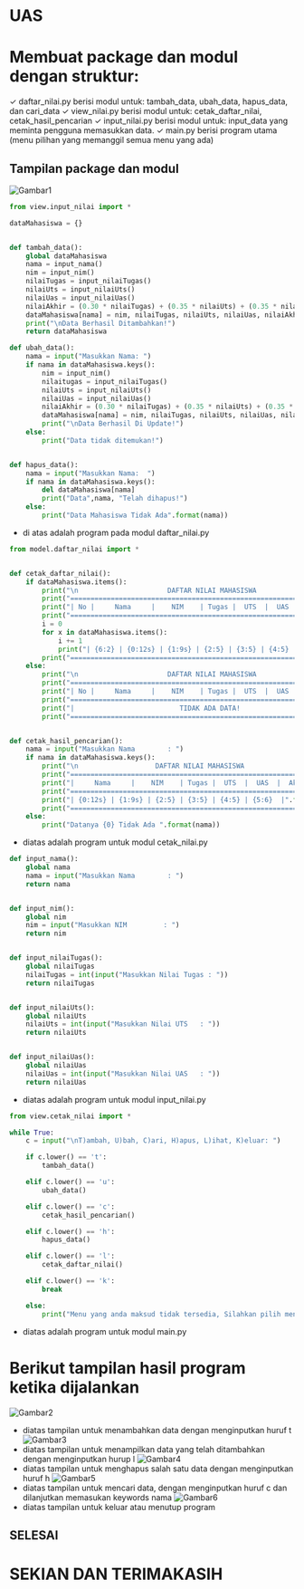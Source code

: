 # UAS
# Membuat package dan modul dengan struktur:
✓ daftar_nilai.py berisi modul untuk:
tambah_data, ubah_data, hapus_data, dan
cari_data
✓ view_nilai.py berisi modul untuk:
cetak_daftar_nilai, cetak_hasil_pencarian
✓ input_nilai.py berisi modul untuk:
input_data yang meminta pengguna
memasukkan data.
✓ main.py berisi program utama (menu
pilihan yang memanggil semua menu
yang ada)
## Tampilan package dan modul 
![Gambar1](ss/s1.PNG)
```python
from view.input_nilai import *

dataMahasiswa = {}


def tambah_data():
    global dataMahasiswa
    nama = input_nama()
    nim = input_nim()
    nilaiTugas = input_nilaiTugas()
    nilaiUts = input_nilaiUts()
    nilaiUas = input_nilaiUas()
    nilaiAkhir = (0.30 * nilaiTugas) + (0.35 * nilaiUts) + (0.35 * nilaiUas)
    dataMahasiswa[nama] = nim, nilaiTugas, nilaiUts, nilaiUas, nilaiAkhir
    print("\nData Berhasil Ditambahkan!")
    return dataMahasiswa

def ubah_data():
    nama = input("Masukkan Nama: ")
    if nama in dataMahasiswa.keys():
        nim = input_nim()
        nilaitugas = input_nilaiTugas()
        nilaiUts = input_nilaiUts()
        nilaiUas = input_nilaiUas()
        nilaiAkhir = (0.30 * nilaiTugas) + (0.35 * nilaiUts) + (0.35 * nilaiUas)
        dataMahasiswa[nama] = nim, nilaiTugas, nilaiUts, nilaiUas, nilaiAkhir
        print("\nData Berhasil Di Update!")
    else:
        print("Data tidak ditemukan!")


def hapus_data():
    nama = input("Masukkan Nama:  ")
    if nama in dataMahasiswa.keys():
        del dataMahasiswa[nama]
        print("Data",nama, "Telah dihapus!")
    else:
        print("Data Mahasiswa Tidak Ada".format(nama))
```
- di atas adalah program pada modul daftar_nilai.py

```python
from model.daftar_nilai import *


def cetak_daftar_nilai():
    if dataMahasiswa.items():
        print("\n                      DAFTAR NILAI MAHASISWA                    ")
        print("==================================================================")
        print("| No |     Nama     |    NIM    | Tugas |  UTS  |  UAS  |  Akhir |")
        print("==================================================================")
        i = 0
        for x in dataMahasiswa.items():
            i += 1
            print("| {6:2} | {0:12s} | {1:9s} | {2:5} | {3:5} | {4:5} | {5:6} |".format(x[0], x[1][0], x[1][1], x[1][2], x[1][3], x[1][4], i))
        print("==================================================================")
    else:
        print("\n                      DAFTAR NILAI MAHASISWA                    ")
        print("==================================================================")
        print("| No |     Nama     |    NIM    | Tugas |  UTS  |  UAS  |  Akhir |")
        print("==================================================================")
        print("|                          TIDAK ADA DATA!                       |")
        print("==================================================================")


def cetak_hasil_pencarian():
    nama = input("Masukkan Nama        : ")
    if nama in dataMahasiswa.keys():
        print("\n                   DAFTAR NILAI MAHASISWA                   ")
        print("==============================================================")
        print("|     Nama     |    NIM    | Tugas |  UTS  |  UAS  |  Akhir  |")
        print("==============================================================")
        print("| {0:12s} | {1:9s} | {2:5} | {3:5} | {4:5} | {5:6}  |".format(nama, dataMahasiswa[nama][0], dataMahasiswa[nama][1], dataMahasiswa[nama][2], dataMahasiswa[nama][3], dataMahasiswa[nama][4]))
        print("==============================================================")
    else:
        print("Datanya {0} Tidak Ada ".format(nama))
```
- diatas adalah program untuk modul cetak_nilai.py

```python
def input_nama():
    global nama
    nama = input("Masukkan Nama        : ")
    return nama


def input_nim():
    global nim
    nim = input("Masukkan NIM         : ")
    return nim


def input_nilaiTugas():
    global nilaiTugas
    nilaiTugas = int(input("Masukkan Nilai Tugas : "))
    return nilaiTugas


def input_nilaiUts():
    global nilaiUts
    nilaiUts = int(input("Masukkan Nilai UTS   : "))
    return nilaiUts


def input_nilaiUas():
    global nilaiUas
    nilaiUas = int(input("Masukkan Nilai UAS   : "))
    return nilaiUas
```
- diatas adalah program untuk modul input_nilai.py

```python
from view.cetak_nilai import *

while True:
    c = input("\nT)ambah, U)bah, C)ari, H)apus, L)ihat, K)eluar: ")

    if c.lower() == 't':
        tambah_data()

    elif c.lower() == 'u':
        ubah_data()

    elif c.lower() == 'c':
        cetak_hasil_pencarian()

    elif c.lower() == 'h':
        hapus_data()

    elif c.lower() == 'l':
        cetak_daftar_nilai()

    elif c.lower() == 'k':
        break

    else:
        print("Menu yang anda maksud tidak tersedia, Silahkan pilih menu yang tersedia")
```
- diatas adalah program untuk modul main.py

# Berikut tampilan hasil program ketika dijalankan
![Gambar2](ss/s2.PNG)
- diatas tampilan untuk menambahkan data dengan menginputkan huruf t
![Gambar3](ss/s3.PNG)
- diatas tampilan untuk menampilkan data yang telah ditambahkan dengan menginputkan hurup l
![Gambar4](ss/s4.PNG)
- diatas tampilan untuk menghapus salah satu data dengan menginputkan huruf h
![Gambar5](ss/s5.PNG)
- diatas tampilan untuk mencari data, dengan menginputkan huruf c dan dilanjutkan memasukan keywords nama
![Gambar6](ss/s6.PNG)
- diatas tampilan untuk keluar atau menutup program

## SELESAI
# SEKIAN DAN TERIMAKASIH